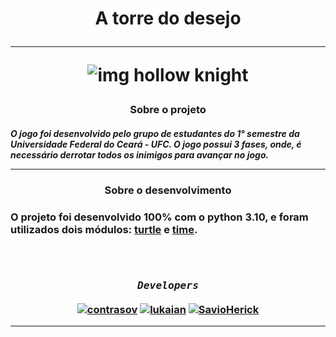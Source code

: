 <!--titulo-->
<h1 align="center"><strong>A torre do desejo</strong><hr>

![img hollow knight](https://static.wikia.nocookie.net/animeverso/images/5/52/89ba9f42123571.5947aba8033ef.gif/revision/latest/smart/width/250/height/250?cb=20210808164127&path-prefix=pt-br)</h1>


<!--sobre-->
<h3 align="center"><strong>Sobre o projeto</strong></h3>

#### *O jogo foi desenvolvido pelo grupo de estudantes do 1° semestre da **Universidade Federal do Ceará - UFC**. O jogo possui 3 fases, onde, é necessário derrotar todos os inimigos para avançar no jogo.*<hr>


<!--sobre o desenvolvimento-->
<h3 align="center"><strong>Sobre o desenvolvimento</strong</h3>

<h4 align="left">O projeto foi desenvolvido 100% com o <b>python 3.10</b>, e foram utilizados dois módulos: <a href="https://docs.python.org/3/library/turtle.html"><b>turtle</b></a> e <a href="https://docs.python.org/3/library/time.html"><b>time</b></a>.</h4>

<h5 align="center"><br>

### ***```Developers```***

<!--links dos desenvolvedores-->
[![contrasov](https://img.shields.io/badge/contrasov-%23121011.svg?style=for-the-badge&logo=github&logoColor=white)](https://github.com/contrasov)
[![lukaian](https://img.shields.io/badge/lukaian-%23121011.svg?style=for-the-badge&logo=github&logoColor=white)](https://github.com/lukaian-k)
[![SavioHerick](https://img.shields.io/badge/SavioHerick-%23121011.svg?style=for-the-badge&logo=github&logoColor=white)](https://github.com/SavioHerick)<hr></h5>
